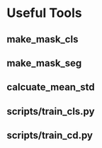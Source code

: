 # Useful Tools

## make_mask_cls

## make_mask_seg

## calcuate_mean_std

## scripts/train_cls.py

## scripts/train_cd.py

## 
